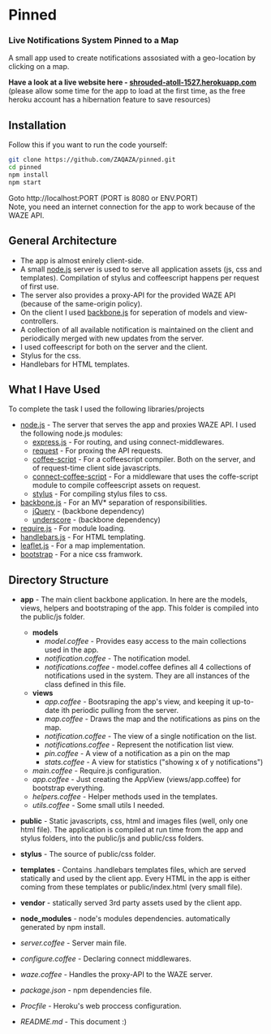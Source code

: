 Pinned
=========

### Live Notifications System Pinned to a Map


A small app used to create notifications assosiated with a geo-location by clicking on a map.

**Have a look at a live website here - [shrouded-atoll-1527.herokuapp.com]**  
(please allow some time for the app to load at the first time, as the free heroku account has a hibernation feature to save resources)

Installation
-------------

Follow this if you want to run the code yourself:  
```sh
git clone https://github.com/ZAQAZA/pinned.git
cd pinned
npm install
npm start
```
Goto http://localhost:PORT (PORT is 8080 or ENV.PORT)  
Note, you need an internet connection for the app to work because of the WAZE API.

General Architecture
--------------------

- The app is almost enirely client-side.
- A small [node.js] server is used to serve all application assets (js, css and templates). Compilation of stylus and coffeescript happens per request of first use.
- The server also provides a proxy-API for the provided WAZE API (because of the same-origin policy).
- On the client I used [backbone.js] for seperation of models and view-controllers.
- A collection of all available notification is maintained on the client and periodically merged with new updates from the server.
- I used coffeescript for both on the server and the client.
- Stylus for the css.
- Handlebars for HTML templates.


What I Have Used
----------------
To complete the task I used the following libraries/projects
- [node.js] - The server that serves the app and proxies WAZE API. I used the following node.js modules:
    - [express.js] - For routing, and using connect-middlewares.
    - [request] - For proxing the API requests.
    - [coffee-script] - For a coffeescript compiler. Both on the server, and of request-time client side javascripts.
    - [connect-coffee-script] - For a middleware that uses the coffe-script module to compile coffeescript assets on request.
    - [stylus] - For compiling stylus files to css.
- [backbone.js] - For an MV* separation of responsibilities.
    - [jQuery] - (backbone dependency)
    - [underscore] - (backbone dependency)
- [require.js] - For module loading.
- [handlebars.js] - For HTML templating.
- [leaflet.js] - For a map implementation. 
- [bootstrap] - For a nice css framwork.

Directory Structure
-------------------
- **app** - The main client backbone application. In here are the models, views, helpers and bootstraping of the app. This folder is compiled into the public/js folder.
    - **models**
        - *model.coffee* - Provides easy access to the main collections used in the app.
        - *notification.coffee* - The notification model.
        - *notifications.coffee* - model.coffee defines all 4 collections of notifications used in the system. They are all instances of the class defined in this file.
    - **views**
        - *app.coffee* - Bootsraping the app's view, and keeping it up-to-date ith periodic pulling from the server.
        - *map.coffee* - Draws the map and the notifications as pins on the map.
        - *notification.coffee* - The view of a single notification on the list.
        - *notifications.coffee* - Represent the notification list view.
        - *pin.coffee* - A view of a notification as a pin on the map
        - *stats.coffee* - A view for statistics ("showing x of y notifications")
    - *main.coffee* - Require.js configuration.
    - *app.coffee* - Just creating the AppView (views/app.coffee) for bootstrap everything.
    - *helpers.coffee* - Helper methods used in the templates.
    - *utils.coffee* - Some small utils I needed.
- **public** - Static javascripts, css, html and images files (well, only one html file). The application is compiled at run time from the app and stylus folders, into the public/js and public/css folders.
- **stylus** - The source of public/css folder.
- **templates** - Contains .handlebars templates files, which are served statically and used by the client app. Every HTML in the app is either coming from these templates or public/index.html (very small file).
- **vendor** - statically served 3rd party assets used by the client app.
- **node_modules** - node's modules dependencies. automatically generated by npm install.
- *server.coffee* - Server main file.
- *configure.coffee* - Declaring connect middlewares.
- *waze.coffee*  - Handles the proxy-API to the WAZE server.
- *package.json* - npm dependencies file.
- *Procfile* - Heroku's web proccess configuration.
- *README.md* - This document :)


  [shrouded-atoll-1527.herokuapp.com]: http://shrouded-atoll-1527.herokuapp.com/
  [backbone.js]: http://documentcloud.github.io/backbone/
  [node.js]: http://nodejs.org
  [express.js]: http://expressjs.com/
  [request]: https://github.com/mikeal/request
  [coffee-script]: https://github.com/jashkenas/coffee-script/
  [connect-coffee-script]: https://github.com/wdavidw/node-connect-coffee-script
  [stylus]: https://github.com/LearnBoost/stylus
  [bootstrap]: http://twitter.github.com/bootstrap/
  [jQuery]: http://jquery.com  
  [underscore]: http://underscorejs.org/
  [require.js]: http://requirejs.org/
  [handlebars.js]: http://handlebarsjs.com/
  [leaflet.js]: http://leafletjs.com/ 
